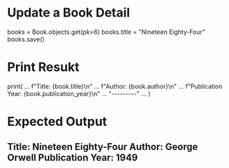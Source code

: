 # Update a Book Detail
books = Book.objects.get(pk=6)
books.title = "Nineteen Eighty-Four"
books.save()
# Print Resukt
 print(
...   f"Title: {book.title}\n"
...   f"Author: {book.author}\n"
...   f"Publication Year: {book.publication_year}\n"
...   "---------"
... )
# Expected Output
Title: Nineteen Eighty-Four
Author: George Orwell
Publication Year: 1949
-----------